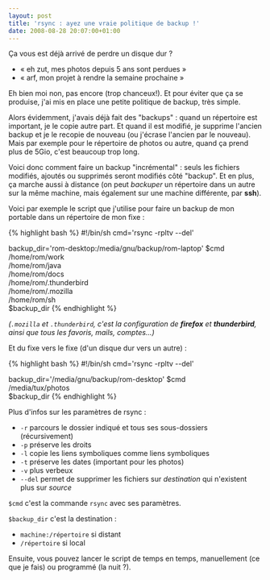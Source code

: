 ```yaml
---
layout: post
title: 'rsync : ayez une vraie politique de backup !'
date: 2008-08-28 20:07:00+01:00
---
```


Ça vous est déjà arrivé de perdre un disque dur ?

 - « eh zut, mes photos depuis 5 ans sont perdues »
 - « arf, mon projet à rendre la semaine prochaine »

Eh bien moi non, pas encore (trop chanceux!). Et pour éviter que ça se produise,
j'ai mis en place une petite politique de backup, très simple.

Alors évidemment, j'avais déjà fait des "backups" : quand un répertoire est
important, je le copie autre part. Et quand il est modifié, je supprime l'ancien
backup et je le recopie de nouveau (ou j'écrase l'ancien par le nouveau).  Mais
par exemple pour le répertoire de photos ou autre, quand ça prend plus de 5Gio,
c'est beaucoup trop long.

Voici donc comment faire un backup "incrémental" : seuls les fichiers modifiés,
ajoutés ou supprimés seront modifiés côté "backup".  Et en plus, ça marche aussi
à distance (on peut _backuper_ un répertoire dans un autre sur la même machine,
mais également sur une machine différente, par **ssh**).

Voici par exemple le script que j'utilise pour faire un backup de mon portable
dans un répertoire de mon fixe :

{% highlight bash %}
#!/bin/sh
cmd='rsync -rpltv --del'

backup_dir='rom-desktop:/media/gnu/backup/rom-laptop'
$cmd \
/home/rom/work \
/home/rom/java \
/home/rom/docs \
/home/rom/.thunderbird \
/home/rom/.mozilla \
/home/rom/sh \
$backup_dir
{% endhighlight %}

_(`.mozilla` et `.thunderbird`, c'est la configuration de **firefox** et
**thunderbird**, ainsi que tous les favoris, mails, comptes…)_

Et du fixe vers le fixe (d'un disque dur vers un autre) :

{% highlight bash %}
#!/bin/sh
cmd='rsync -rpltv --del'

backup_dir='/media/gnu/backup/rom-desktop'
$cmd \
/media/tux/photos \
$backup_dir
{% endhighlight %}

Plus d'infos sur les paramètres de rsync :

  * `-r` parcours le dossier indiqué et tous ses sous-dossiers (récursivement)
  * `-p` préserve les droits
  * `-l` copie les liens symboliques comme liens symboliques
  * `-t` préserve les dates (important pour les photos)
  * `-v` plus verbeux
  * `--del` permet de supprimer les fichiers sur _destination_ qui n'existent
    plus sur _source_

`$cmd` c'est la commande `rsync` avec ses paramètres.

`$backup_dir` c'est la destination :

  * `machine:/répertoire` si distant
  * `/répertoire` si local

Ensuite, vous pouvez lancer le script de temps en temps, manuellement (ce que je
fais) ou programmé (la nuit ?).
